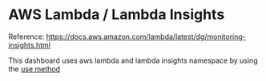 # AWS Lambda / Lambda Insights

Reference: https://docs.aws.amazon.com/lambda/latest/dg/monitoring-insights.html

This dashboard uses aws lambda and lambda insights namespace by using the [use method](https://www.brendangregg.com/usemethod.html)